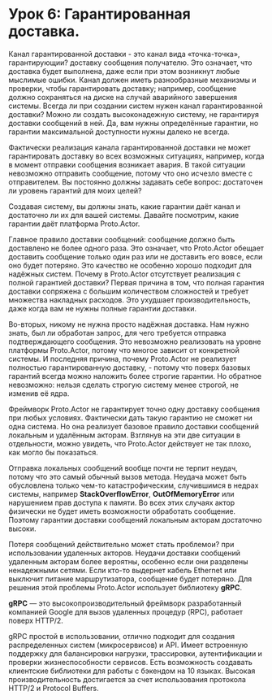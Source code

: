 # Урок 6: Гарантированная доставка.

Канал гарантированной доставки - это канал вида «точка-точка», гарантирующии? доставку сообщения получателю. Это означает, что доставка будет выполнена, даже если при этом возникнут любые мыслимые ошибки. Канал должен иметь разнообразные механизмы и проверки, чтобы гарантировать доставку; например, сообщение должно сохраняться на диске на случай аварийного завершения системы. Всегда ли при создании систем нужен канал гарантированной доставки? Можно ли создать высоконадежную систему, не гарантируя доставки сообщений в ней. Да, вам нужны определённые гарантии, но гарантии максимальной доступности нужны далеко не всегда.

Фактически реализация канала гарантированной доставки не может гарантировать доставку во всех возможных ситуациях, например, когда в момент отправки сообщения возникает авария. В такой ситуации невозможно отправить сообщение, потому что оно исчезло вместе с отправителем. Вы постоянно должны задавать себе вопрос: достаточен ли уровень гарантий для моих целей?

Создавая систему, вы должны знать, какие гарантии даёт канал и достаточно ли их для вашей системы. Давайте посмотрим, какие гарантии даёт платформа Proto.Actor.

Главное правило доставки сообщений: сообщение должно быть доставлено не более одного раза. Это означает, что Proto.Actor обещает доставить сообщение только один раз или не доставить его вовсе, если оно будет потеряно. Это качество не особенно хорошо подходит для надёжных систем. Почему в Proto.Actor отсутствует реализация с полной гарантией доставки? Первая причина в том, что полная гарантия доставки сопряжена с большим количеством сложностей и требует множества накладных расходов. Это ухудшает производительность, даже когда вам не нужны полные гарантии доставки.

Во-вторых, никому не нужна просто надёжная доставка. Нам нужно знать, был ли обработан запрос, для чего требуется отправка подтверждающего сообщения. Это невозможно реализовать на уровне платформы Proto.Actor, потому что многое зависит от конкретной системы. И последняя причина, почему Proto.Actor не реализует полностью гарантированную доставку, - потому что поверх базовых гарантий всегда можно наложить более строгие гарантии. Но обратное невозможно: нельзя сделать строгую систему менее строгой, не изменив её ядра.

Фреймворк Proto.Actor не гарантирует точно одну доставку сообщения при любых условиях. Фактически дать такую гарантию не сможет ни одна система. Но она реализует базовое правило доставки сообщений локальным и удалённым акторам. Взглянув на эти две ситуации в отдельности, можно увидеть, что Proto.Actor действует не так плохо, как могло бы показаться.

Отправка локальных сообщений вообще почти не терпит неудач, потому что это самый обычный вызов метода. Неудача может быть обусловлена только чем-то катастрофическим, случившимся в недрах системы, например **StackOverflowError**, **OutOfMemoryError** или нарушением прав доступа к памяти. Во всех этих случаях актор физически не будет иметь возможности обработать сообщение. Поэтому гарантии доставки сообщений локальным акторам достаточно высоки.

Потеря сообщений действительно может стать проблемои? при использовании удаленных акторов. Неудачи доставки сообщений удаленным акторам более вероятны, особенно если они разделены ненадежными сетями. Если кто-то выдернет кабель Ethernet или выключит питание маршрутизатора, сообщение будет потеряно. Для решения этой проблемы Proto.Actor использует библиотеку **gRPC**.

**gRPC** — это высокопроизводительный фреймворк разработанный компанией Google для вызов удаленных процедур (RPC), работает поверх HTTP/2.

gRPC простой в использовании, отлично подходит для создания распределенных систем (микросервисов) и API. Имеет встроенную поддержку для балансировки нагрузки, трассировки, аутентификации и проверки жизнеспособности сервисов. Есть возможность создавать клиентские библиотеки для работы с бэкендом на 10 языках. Высокая производительность достигается за счет использования протокола HTTP/2 и Protocol Buffers.